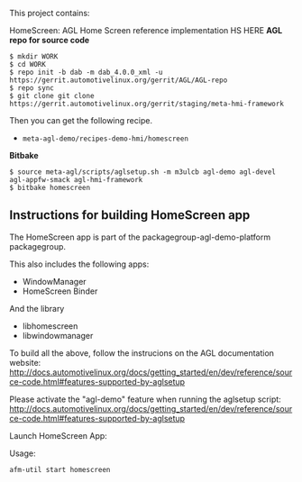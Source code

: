 This project contains:

HomeScreen: AGL Home Screen reference implementation
HS HERE
**AGL repo for source code**

```
$ mkdir WORK
$ cd WORK
$ repo init -b dab -m dab_4.0.0_xml -u https://gerrit.automotivelinux.org/gerrit/AGL/AGL-repo
$ repo sync
$ git clone git clone https://gerrit.automotivelinux.org/gerrit/staging/meta-hmi-framework

```

Then you can get the following recipe.

* `meta-agl-demo/recipes-demo-hmi/homescreen`


**Bitbake**

```
$ source meta-agl/scripts/aglsetup.sh -m m3ulcb agl-demo agl-devel agl-appfw-smack agl-hmi-framework
$ bitbake homescreen
```

Instructions for building HomeScreen app
----------------------------------------

The HomeScreen app is part of the
packagegroup-agl-demo-platform
packagegroup.

This also includes the following apps:
- WindowManager
- HomeScreen Binder

And the library
- libhomescreen
- libwindowmanager


To build all the above, follow the instrucions on the AGL
documentation website:
http://docs.automotivelinux.org/docs/getting_started/en/dev/reference/source-code.html#features-supported-by-aglsetup

Please activate the "agl-demo" feature when running the aglsetup script:
http://docs.automotivelinux.org/docs/getting_started/en/dev/reference/source-code.html#features-supported-by-aglsetup


Launch HomeScreen App:

Usage:

```
afm-util start homescreen
```
